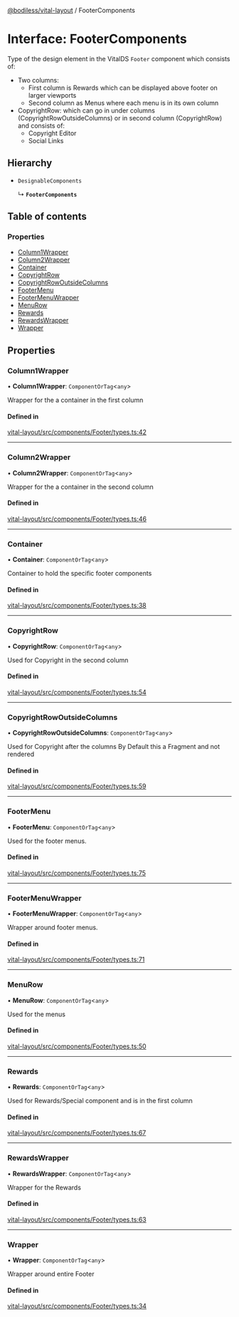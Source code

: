 [@bodiless/vital-layout](../README.md) / FooterComponents

# Interface: FooterComponents

Type of the design element in the VitalDS `Footer` component which
consists of:
- Two columns:
  - First column is Rewards which can be displayed above footer on larger viewports
  - Second column as Menus where each menu is in its own column
- CopyrightRow: which can go in under columns (CopyrightRowOutsideColumns)
  or in second column (CopyrightRow) and consists of:
  - Copyright Editor
  - Social Links

## Hierarchy

- `DesignableComponents`

  ↳ **`FooterComponents`**

## Table of contents

### Properties

- [Column1Wrapper](FooterComponents.md#column1wrapper)
- [Column2Wrapper](FooterComponents.md#column2wrapper)
- [Container](FooterComponents.md#container)
- [CopyrightRow](FooterComponents.md#copyrightrow)
- [CopyrightRowOutsideColumns](FooterComponents.md#copyrightrowoutsidecolumns)
- [FooterMenu](FooterComponents.md#footermenu)
- [FooterMenuWrapper](FooterComponents.md#footermenuwrapper)
- [MenuRow](FooterComponents.md#menurow)
- [Rewards](FooterComponents.md#rewards)
- [RewardsWrapper](FooterComponents.md#rewardswrapper)
- [Wrapper](FooterComponents.md#wrapper)

## Properties

### Column1Wrapper

• **Column1Wrapper**: `ComponentOrTag`<`any`\>

Wrapper for the a container in the first column

#### Defined in

[vital-layout/src/components/Footer/types.ts:42](https://github.com/wodenx/Bodiless-JS/blob/cfb0cb51a/packages/vital-layout/src/components/Footer/types.ts#L42)

___

### Column2Wrapper

• **Column2Wrapper**: `ComponentOrTag`<`any`\>

Wrapper for the a container in the second column

#### Defined in

[vital-layout/src/components/Footer/types.ts:46](https://github.com/wodenx/Bodiless-JS/blob/cfb0cb51a/packages/vital-layout/src/components/Footer/types.ts#L46)

___

### Container

• **Container**: `ComponentOrTag`<`any`\>

Container to hold the specific footer components

#### Defined in

[vital-layout/src/components/Footer/types.ts:38](https://github.com/wodenx/Bodiless-JS/blob/cfb0cb51a/packages/vital-layout/src/components/Footer/types.ts#L38)

___

### CopyrightRow

• **CopyrightRow**: `ComponentOrTag`<`any`\>

Used for Copyright in the second column

#### Defined in

[vital-layout/src/components/Footer/types.ts:54](https://github.com/wodenx/Bodiless-JS/blob/cfb0cb51a/packages/vital-layout/src/components/Footer/types.ts#L54)

___

### CopyrightRowOutsideColumns

• **CopyrightRowOutsideColumns**: `ComponentOrTag`<`any`\>

Used for Copyright after the columns
By Default this a Fragment and not rendered

#### Defined in

[vital-layout/src/components/Footer/types.ts:59](https://github.com/wodenx/Bodiless-JS/blob/cfb0cb51a/packages/vital-layout/src/components/Footer/types.ts#L59)

___

### FooterMenu

• **FooterMenu**: `ComponentOrTag`<`any`\>

Used for the footer menus.

#### Defined in

[vital-layout/src/components/Footer/types.ts:75](https://github.com/wodenx/Bodiless-JS/blob/cfb0cb51a/packages/vital-layout/src/components/Footer/types.ts#L75)

___

### FooterMenuWrapper

• **FooterMenuWrapper**: `ComponentOrTag`<`any`\>

Wrapper around footer menus.

#### Defined in

[vital-layout/src/components/Footer/types.ts:71](https://github.com/wodenx/Bodiless-JS/blob/cfb0cb51a/packages/vital-layout/src/components/Footer/types.ts#L71)

___

### MenuRow

• **MenuRow**: `ComponentOrTag`<`any`\>

Used for the menus

#### Defined in

[vital-layout/src/components/Footer/types.ts:50](https://github.com/wodenx/Bodiless-JS/blob/cfb0cb51a/packages/vital-layout/src/components/Footer/types.ts#L50)

___

### Rewards

• **Rewards**: `ComponentOrTag`<`any`\>

Used for Rewards/Special component and is in the first column

#### Defined in

[vital-layout/src/components/Footer/types.ts:67](https://github.com/wodenx/Bodiless-JS/blob/cfb0cb51a/packages/vital-layout/src/components/Footer/types.ts#L67)

___

### RewardsWrapper

• **RewardsWrapper**: `ComponentOrTag`<`any`\>

Wrapper for the Rewards

#### Defined in

[vital-layout/src/components/Footer/types.ts:63](https://github.com/wodenx/Bodiless-JS/blob/cfb0cb51a/packages/vital-layout/src/components/Footer/types.ts#L63)

___

### Wrapper

• **Wrapper**: `ComponentOrTag`<`any`\>

Wrapper around entire Footer

#### Defined in

[vital-layout/src/components/Footer/types.ts:34](https://github.com/wodenx/Bodiless-JS/blob/cfb0cb51a/packages/vital-layout/src/components/Footer/types.ts#L34)
